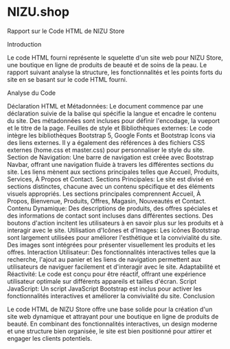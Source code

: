 # NIZU.shop
Rapport sur le Code HTML de NIZU Store

Introduction

Le code HTML fourni représente le squelette d'un site web pour NIZU Store, une boutique en ligne de produits de beauté et de soins de la peau. Le rapport suivant analyse la structure, les fonctionnalités et les points forts du site en se basant sur le code HTML fourni.

Analyse du Code

Déclaration HTML et Métadonnées:
Le document commence par une déclaration <!DOCTYPE html> suivie de la balise <html> qui spécifie la langue et encadre le contenu du site.
Des métadonnées sont incluses pour définir l'encodage, la vueport et le titre de la page.
Feuilles de style et Bibliothèques externes:
Le code intègre les bibliothèques Bootstrap 5, Google Fonts et Bootstrap Icons via des liens externes.
Il y a également des références à des fichiers CSS externes (home.css et master.css) pour personnaliser le style du site.
Section de Navigation:
Une barre de navigation est créée avec Bootstrap Navbar, offrant une navigation fluide à travers les différentes sections du site.
Les liens mènent aux sections principales telles que Accueil, Produits, Services, À Propos et Contact.
Sections Principales:
Le site est divisé en sections distinctes, chacune avec un contenu spécifique et des éléments visuels appropriés.
Les sections principales comprennent Accueil, À Propos, Bienvenue, Produits, Offres, Magasin, Nouveautés et Contact.
Contenu Dynamique:
Des descriptions de produits, des offres spéciales et des informations de contact sont incluses dans différentes sections.
Des boutons d'action incitent les utilisateurs à en savoir plus sur les produits et à interagir avec le site.
Utilisation d'Icônes et d'Images:
Les icônes Bootstrap sont largement utilisées pour améliorer l'esthétique et la convivialité du site.
Des images sont intégrées pour présenter visuellement les produits et les offres.
Interaction Utilisateur:
Des fonctionnalités interactives telles que la recherche, l'ajout au panier et les liens de navigation permettent aux utilisateurs de naviguer facilement et d'interagir avec le site.
Adaptabilité et Réactivité:
Le code est conçu pour être réactif, offrant une expérience utilisateur optimale sur différents appareils et tailles d'écran.
Script JavaScript:
Un script JavaScript Bootstrap est inclus pour activer les fonctionnalités interactives et améliorer la convivialité du site.
Conclusion

Le code HTML de NIZU Store offre une base solide pour la création d'un site web dynamique et attrayant pour une boutique en ligne de produits de beauté. En combinant des fonctionnalités interactives, un design moderne et une structure bien organisée, le site est bien positionné pour attirer et engager les clients potentiels.
